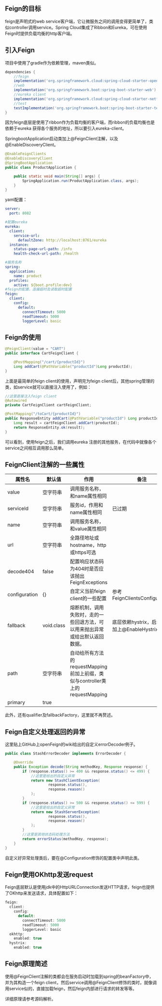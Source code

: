 ## Feign的目标

feign是声明式的web service客户端，它让微服务之间的调用变得更简单了，类似controller调用service。Spring Cloud集成了Ribbon和Eureka，可在使用Feign时提供负载均衡的http客户端。

## 引入Feign

项目中使用了gradle作为依赖管理，maven类似。

```groovy
dependencies {
    //feign
    implementation('org.springframework.cloud:spring-cloud-starter-openfeign:2.0.2.RELEASE')
	//web
    implementation('org.springframework.boot:spring-boot-starter-web')
    //eureka client
    implementation('org.springframework.cloud:spring-cloud-starter-netflix-eureka-client:2.1.0.M1')
	//test
    testImplementation('org.springframework.boot:spring-boot-starter-test')
}
```

因为feign底层是使用了ribbon作为负载均衡的客户端，而ribbon的负载均衡也是依赖于eureka 获得各个服务的地址，所以要引入eureka-client。

SpringbootApplication启动类加上@FeignClient注解，以及@EnableDiscoveryClient。

```java
@EnableFeignClients
@EnableDiscoveryClient
@SpringBootApplication
public class ProductApplication {

    public static void main(String[] args) {
        SpringApplication.run(ProductApplication.class, args);
    }
}
```

yaml配置：

```yaml
server:
  port: 8082

#配置eureka
eureka:
  client:
    service-url:
      defaultZone: http://localhost:8761/eureka
  instance:
    status-page-url-path: /info
    health-check-url-path: /health

#服务名称
spring:
  application:
    name: product
  profiles:
    active: ${boot.profile:dev}
#feign的配置，连接超时及读取超时配置
feign:
  client:
    config:
      default:
        connectTimeout: 5000
        readTimeout: 5000
        loggerLevel: basic
```

## Feign的使用

```java
@FeignClient(value = "CART")
public interface CartFeignClient {

    @PostMapping("/cart/{productId}")
    Long addCart(@PathVariable("productId")Long productId);
}
```

上面是最简单的feign client的使用，声明完为feign client后，其他spring管理的类，如service就可以直接注入使用了，例如：

```java
//这里直接注入feign client
@Autowired
private CartFeignClient cartFeignClient;

@PostMapping("/toCart/{productId}")
public ResponseEntity addCart(@PathVariable("productId") Long productId){
    Long result = cartFeignClient.addCart(productId);
    return ResponseEntity.ok(result);
}
```

可以看到，使用feign之后，我们调用eureka 注册的其他服务，在代码中就像各个service之间相互调用那么简单。

## FeignClient注解的一些属性

| 属性名        | 默认值     | 作用                                                         | 备注                                        |
| ------------- | ---------- | ------------------------------------------------------------ | ------------------------------------------- |
| value         | 空字符串   | 调用服务名称，和name属性相同                                 |                                             |
| serviceId     | 空字符串   | 服务id，作用和name属性相同                                   | 已过期                                      |
| name          | 空字符串   | 调用服务名称，和value属性相同                                |                                             |
| url           | 空字符串   | 全路径地址或hostname，http或https可选                        |                                             |
| decode404     | false      | 配置响应状态码为404时是否应该抛出FeignExceptions             |                                             |
| configuration | {}         | 自定义当前feign client的一些配置                             | 参考FeignClientsConfiguration               |
| fallback      | void.class | 熔断机制，调用失败时，走的一些回退方法，可以用来抛出异常或给出默认返回数据。 | 底层依赖hystrix，启动类要加上@EnableHystrix |
| path          | 空字符串   | 自动给所有方法的requestMapping前加上前缀，类似与controller类上的requestMapping |                                             |
| primary       | true       |                                                              |                                             |

此外，还有qualifier及fallbackFactory，这里就不再赘述。

## Feign自定义处理返回的异常

这里贴上GitHub上openFeign的wiki给出的自定义errorDecoder例子。

```java
public class StashErrorDecoder implements ErrorDecoder {

    @Override
    public Exception decode(String methodKey, Response response) {
        if (response.status() >= 400 && response.status() <= 499) {
            //这里是给出的自定义异常
            return new StashClientException(
                    response.status(),
                    response.reason()
            );
        }
        if (response.status() >= 500 && response.status() <= 599) {
            //这里是给出的自定义异常
            return new StashServerException(
                    response.status(),
                    response.reason()
            );
        }
        //这里是其他状态码处理方法
        return errorStatus(methodKey, response);
    }
}
```

自定义好异常处理类后，要在@Configuration修饰的配置类中声明此类。

## Feign使用OKhttp发送request

Feign底层默认是使用jdk中的HttpURLConnection发送HTTP请求，feign也提供了OKhttp来发送请求，具体配置如下：

```java
feign:
  client:
    config:
      default:
        connectTimeout: 5000
        readTimeout: 5000
        loggerLevel: basic
  okhttp:
    enabled: true
  hystrix:
    enabled: true
```

## Feign原理简述

使用@FeignClient注解的类都会在服务启动时加载到spring的beanFactory中，并为其构造一个feign client，然后service调用@FeignClient修饰的类时，就像调用service似的，直接加载feign，然后feign内部进行请求的转发等等。

详细原理请参考源码解析。